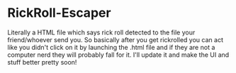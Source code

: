 # RickRoll-Escaper
Literally a HTML file which says rick roll detected to the file your friend/whoever send you. So basically after you get rickrolled you can act like you didn't click on it by launching the .html file and if they are not a computer nerd they will probably fall for it. I'll update it and make the UI and stuff better pretty soon!
